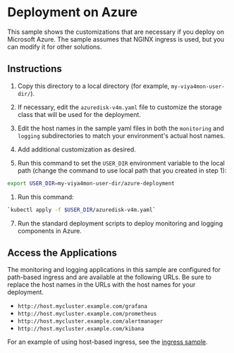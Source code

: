 # Deployment on Azure

This sample shows the customizations that are necessary if you deploy
on Microsoft Azure. The sample assumes that NGINX ingress is used, but you can
modify it for other solutions.

## Instructions

1. Copy this directory to a local directory (for example, `my-viya4mon-user-dir/`).

2. If necessary, edit the `azuredisk-v4m.yaml` file to customize the
storage class that will be used for the deployment.

3. Edit the host names in the sample yaml files in both the `monitoring`
and `logging` subdirectories to match your environment's actual host names.

4. Add additional customization as desired.

5. Run this command to set the `USER_DIR` environment variable to the local path 
   (change the command to use local path that you created in step 1):

```bash
export USER_DIR=my-viya4mon-user-dir/azure-deployment
```

1. Run this command:

```bash
`kubectl apply -f $USER_DIR/azuredisk-v4m.yaml`
```

7. Run the standard deployment scripts to deploy monitoring and logging 
components in Azure.

## Access the Applications

The monitoring and logging applications in this sample are configured for
path-based ingress and are available at the following URLs. Be sure to 
replace the host names in the URLs with the host names for your deployment.

* `http://host.mycluster.example.com/grafana`
* `http://host.mycluster.example.com/prometheus`
* `http://host.mycluster.example.com/alertmanager`
* `http://host.mycluster.example.com/kibana`

For an example of using host-based ingress, see the [ingress sample](../ingress).
